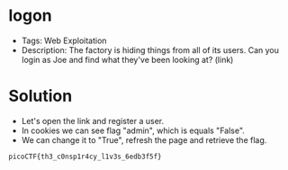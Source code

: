 # logon
- Tags: Web Exploitation
- Description: The factory is hiding things from all of its users. Can you login as Joe and find what they've been looking at? (link)

# Solution
- Let's open the link and register a user.
- In cookies we can see flag "admin", which is equals "False".
- We can change it to "True", refresh the page and retrieve the flag.

```
picoCTF{th3_c0nsp1r4cy_l1v3s_6edb3f5f}
```
